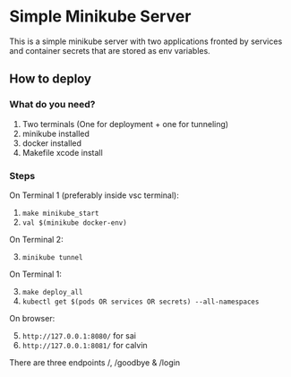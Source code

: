 # Simple Minikube Server

This is a simple minikube server with two applications fronted by
services and container secrets that are stored as env variables.

## How to deploy

### What do you need?

1) Two terminals (One for deployment + one for tunneling)
2) minikube installed
3) docker installed
4) Makefile xcode install

### Steps

On Terminal 1 (preferably inside vsc terminal):

1) `make minikube_start`
2) `val $(minikube docker-env)`

On Terminal 2:

3) `minikube tunnel`

On Terminal 1:

3) `make deploy_all`
4) `kubectl get $(pods OR services OR secrets) --all-namespaces`

On browser:

5) `http://127.0.0.1:8080/` for sai
6) `http://127.0.0.1:8081/` for calvin

There are three endpoints /, /goodbye & /login